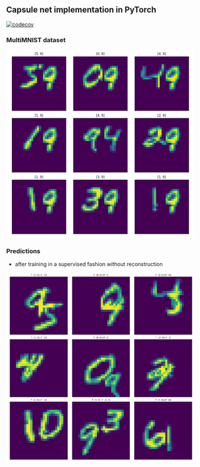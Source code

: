 ## Capsule net implementation in PyTorch

[![codecov](https://codecov.io/gh/qbeer/capsule-net/branch/master/graph/badge.svg?token=V4WL0UR6FF)](undefined)

### MultiMNIST dataset

![multi-mnist-example](./multimnist_example.png)

### Predictions

* after training in a supervised fashion without reconstruction

![multi-mnist-predictions](./multimnist_predictions.png)